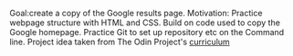 Goal:create a copy of the Google results page.
Motivation: Practice webpage structure with HTML and CSS. Build on code used to copy the Google homepage. Practice Git to set up repository etc on the Command line. 
Project idea taken from The Odin Project's [curriculum](http://www.theodinproject.com/web-development-101/html-css)
